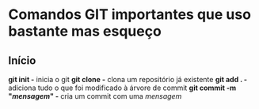 # Comandos GIT importantes que uso bastante mas esqueço

## Início

**git init -** inicia o git
**git clone _<repo>_ -** clona um repositório já existente
**git add . -** adiciona tudo o que foi modificado à árvore de commit
**git commit -m "_mensagem_" -** cria um commit com uma _mensagem_
